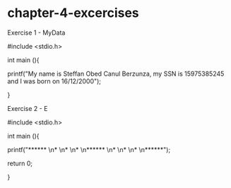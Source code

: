 # chapter-4-excercises

Exercise 1 - MyData

#include <stdio.h>

int main (){

printf("My name is Steffan Obed Canul Berzunza, my SSN is 15975385245 and I was born on 16/12/2000");


}

Exercise 2 - E

#include <stdio.h>

int main (){

printf("****** \n* \n* \n* \n****** \n* \n* \n* \n******");

return 0;

}
